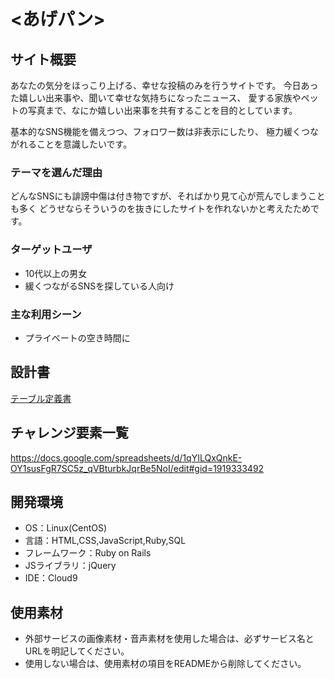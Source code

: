 # <あげパン>

## サイト概要
あなたの気分をほっこり上げる、幸せな投稿のみを行うサイトです。
今日あった嬉しい出来事や、聞いて幸せな気持ちになったニュース、
愛する家族やペットの写真まで、なにか嬉しい出来事を共有することを目的としています。

基本的なSNS機能を備えつつ、フォロワー数は非表示にしたり、
極力緩くつながれることを意識したいです。

### テーマを選んだ理由
どんなSNSにも誹謗中傷は付き物ですが、そればかり見て心が荒んでしまうことも多く
どうせならそういうのを抜きにしたサイトを作れないかと考えたためです。

### ターゲットユーザ
* 10代以上の男女
* 緩くつながるSNSを探している人向け

### 主な利用シーン
* プライベートの空き時間に

## 設計書
[テーブル定義書](https://docs.google.com/spreadsheets/d/11_IwxVkBpOYcGnj7wn1w48xc53spV66qVGL3khm2BeE/edit?usp=sharing)

## チャレンジ要素一覧
https://docs.google.com/spreadsheets/d/1qYILQxQnkE-OY1susFgR7SC5z_qVBturbkJqrBe5NoI/edit#gid=1919333492

## 開発環境
- OS：Linux(CentOS)
- 言語：HTML,CSS,JavaScript,Ruby,SQL
- フレームワーク：Ruby on Rails
- JSライブラリ：jQuery
- IDE：Cloud9

## 使用素材
- 外部サービスの画像素材・音声素材を使用した場合は、必ずサービス名とURLを明記してください。
- 使用しない場合は、使用素材の項目をREADMEから削除してください。